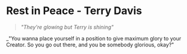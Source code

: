# Rest in Peace - Terry Davis

> _"They're glowing but Terry is shining"_

_"You wanna place yourself in a position to give maximum glory to your Creator. So you go out there, and you be somebody glorious, okay?"
